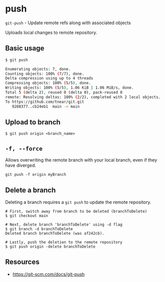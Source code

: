 # push

`git-push` - Update remote refs along with associated objects

Uploads local changes to remote repository.

## Basic usage
```bash
$ git push

Enumerating objects: 7, done.
Counting objects: 100% (7/7), done.
Delta compression using up to 4 threads
Compressing objects: 100% (5/5), done.
Writing objects: 100% (5/5), 1.06 KiB | 1.06 MiB/s, done.
Total 5 (delta 2), reused 0 (delta 0), pack-reused 0
remote: Resolving deltas: 100% (2/2), completed with 2 local objects.
To https://github.com/tnear/git.git
   9208377..cb24eb1  main -> main
```

## Upload to branch
```
$ git push origin <branch_name>
```

## `-f, --force`
Allows overwriting the remote branch with your local branch, even if they have diverged.

```
git push -f origin myBranch
```

## Delete a branch
Deleting a branch requires a `git push` to update the remote repository.

```
# First, switch away from branch to be deleted (branchToDelete)
$ git checkout main

# Next, delete branch 'branchToDelete' using -d flag
$ git branch -d branchToDelete
Deleted branch branchToDelete (was af242cb).

# Lastly, push the deletion to the remote repository
$ git push origin -delete branchToDelete
```

## Resources
- https://git-scm.com/docs/git-push
